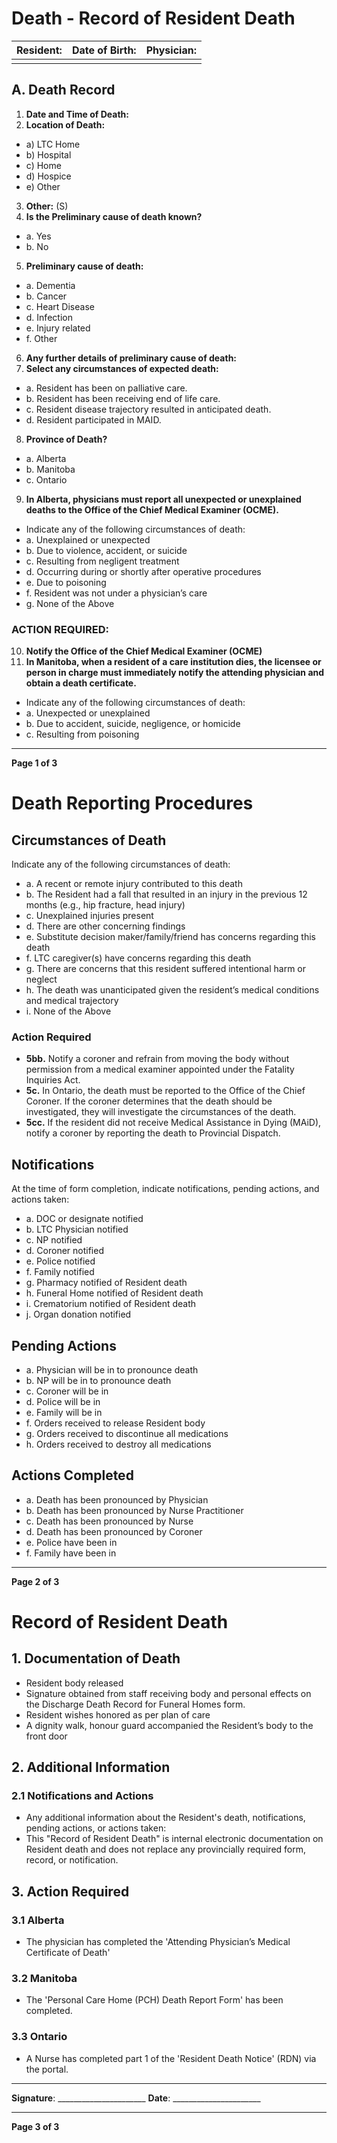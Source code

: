 # Death - Record of Resident Death

| Resident: | Date of Birth: | Physician: |
|-----------|----------------|------------|
|           |                |            |

## A. Death Record

1. **Date and Time of Death:**
2. **Location of Death:**
- a) LTC Home
- b) Hospital
- c) Home
- d) Hospice
- e) Other
3. **Other:** (S)
4. **Is the Preliminary cause of death known?**
- a. Yes
- b. No
5. **Preliminary cause of death:**
- a. Dementia
- b. Cancer
- c. Heart Disease
- d. Infection
- e. Injury related
- f. Other
6. **Any further details of preliminary cause of death:**
7. **Select any circumstances of expected death:**
- a. Resident has been on palliative care.
- b. Resident has been receiving end of life care.
- c. Resident disease trajectory resulted in anticipated death.
- d. Resident participated in MAID.
8. **Province of Death?**
- a. Alberta
- b. Manitoba
- c. Ontario
9. **In Alberta, physicians must report all unexpected or unexplained deaths to the Office of the Chief Medical Examiner (OCME).**
- Indicate any of the following circumstances of death:
- a. Unexplained or unexpected
- b. Due to violence, accident, or suicide
- c. Resulting from negligent treatment
- d. Occurring during or shortly after operative procedures
- e. Due to poisoning
- f. Resident was not under a physician’s care
- g. None of the Above

### ACTION REQUIRED:
10. **Notify the Office of the Chief Medical Examiner (OCME)**
11. **In Manitoba, when a resident of a care institution dies, the licensee or person in charge must immediately notify the attending physician and obtain a death certificate.**
- Indicate any of the following circumstances of death:
- a. Unexpected or unexplained
- b. Due to accident, suicide, negligence, or homicide
- c. Resulting from poisoning

----

**Page 1 of 3**

# Death Reporting Procedures

## Circumstances of Death
Indicate any of the following circumstances of death:
- a. A recent or remote injury contributed to this death
- b. The Resident had a fall that resulted in an injury in the previous 12 months (e.g., hip fracture, head injury)
- c. Unexplained injuries present
- d. There are other concerning findings
- e. Substitute decision maker/family/friend has concerns regarding this death
- f. LTC caregiver(s) have concerns regarding this death
- g. There are concerns that this resident suffered intentional harm or neglect
- h. The death was unanticipated given the resident’s medical conditions and medical trajectory
- i. None of the Above

### Action Required
- **5bb.** Notify a coroner and refrain from moving the body without permission from a medical examiner appointed under the Fatality Inquiries Act.
- **5c.** In Ontario, the death must be reported to the Office of the Chief Coroner. If the coroner determines that the death should be investigated, they will investigate the circumstances of the death.
- **5cc.** If the resident did not receive Medical Assistance in Dying (MAiD), notify a coroner by reporting the death to Provincial Dispatch.

## Notifications
At the time of form completion, indicate notifications, pending actions, and actions taken:
- a. DOC or designate notified
- b. LTC Physician notified
- c. NP notified
- d. Coroner notified
- e. Police notified
- f. Family notified
- g. Pharmacy notified of Resident death
- h. Funeral Home notified of Resident death
- i. Crematorium notified of Resident death
- j. Organ donation notified

## Pending Actions
- a. Physician will be in to pronounce death
- b. NP will be in to pronounce death
- c. Coroner will be in
- d. Police will be in
- e. Family will be in
- f. Orders received to release Resident body
- g. Orders received to discontinue all medications
- h. Orders received to destroy all medications

## Actions Completed
- a. Death has been pronounced by Physician
- b. Death has been pronounced by Nurse Practitioner
- c. Death has been pronounced by Nurse
- d. Death has been pronounced by Coroner
- e. Police have been in
- f. Family have been in

----

**Page 2 of 3**

# Record of Resident Death

## 1. Documentation of Death
- Resident body released
- Signature obtained from staff receiving body and personal effects on the Discharge Death Record for Funeral Homes form.
- Resident wishes honored as per plan of care
- A dignity walk, honour guard accompanied the Resident’s body to the front door

## 2. Additional Information
### 2.1 Notifications and Actions
- Any additional information about the Resident's death, notifications, pending actions, or actions taken:
- This "Record of Resident Death" is internal electronic documentation on Resident death and does not replace any provincially required form, record, or notification.

## 3. Action Required
### 3.1 Alberta
- The physician has completed the 'Attending Physician’s Medical Certificate of Death'

### 3.2 Manitoba
- The 'Personal Care Home (PCH) Death Report Form' has been completed.

### 3.3 Ontario
- A Nurse has completed part 1 of the 'Resident Death Notice' (RDN) via the portal.

----

**Signature**: ______________________
**Date**: ______________________

----

**Page 3 of 3**